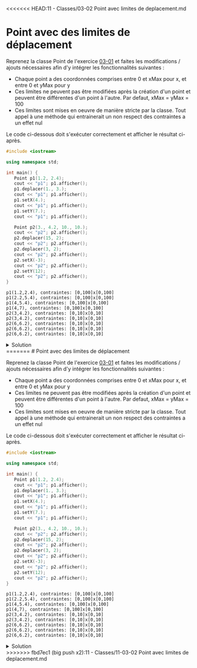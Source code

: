 <<<<<<< HEAD:11 - Classes/03-02 Point avec limites de deplacement.md
# Point avec des limites de déplacement

Reprenez la classe Point de l'exercice [03-01](03-01%20Point%20avec%20constructeurs.md) et faites les modifications / ajouts nécessaires afin d'y intégrer les fonctionnalités suivantes :

- Chaque point a des coordonnées comprises entre 0 et xMax pour x, et entre 0 et yMax pour y
- Ces limites ne peuvent pas être modifiées après la création d'un point et peuvent être différentes d'un point à l'autre. Par defaut, xMax = yMax = 100
- Ces limites sont mises en oeuvre de manière stricte par la classe. Tout appel à une méthode qui entrainerait un non respect des contraintes a un effet nul

Le code ci-dessous doit s'exécuter correctement et afficher le résultat ci-après.

~~~cpp
#include <iostream>

using namespace std;

int main() {
   Point p1(1.2, 2.4);
   cout << "p1"; p1.afficher();
   p1.deplacer(1., 3.);
   cout << "p1"; p1.afficher();
   p1.setX(4.);
   cout << "p1"; p1.afficher();
   p1.setY(7.);
   cout << "p1"; p1.afficher();

   Point p2(3., 4.2, 10., 10.);
   cout << "p2"; p2.afficher();
   p2.deplacer(15, 2);
   cout << "p2"; p2.afficher();
   p2.deplacer(3, 2);
   cout << "p2"; p2.afficher();
   p2.setX(-3);
   cout << "p2"; p2.afficher();
   p2.setY(12);
   cout << "p2"; p2.afficher();
}
~~~

~~~text
p1(1.2,2.4), contraintes: [0,100]x[0,100]
p1(2.2,5.4), contraintes: [0,100]x[0,100]
p1(4,5.4), contraintes: [0,100]x[0,100]
p1(4,7), contraintes: [0,100]x[0,100]
p2(3,4.2), contraintes: [0,10]x[0,10]
p2(3,4.2), contraintes: [0,10]x[0,10]
p2(6,6.2), contraintes: [0,10]x[0,10]
p2(6,6.2), contraintes: [0,10]x[0,10]
p2(6,6.2), contraintes: [0,10]x[0,10]
~~~

<details>
<summary>Solution</summary>

~~~cpp
#include <iostream>

using namespace std;

class Point {
public:
   // constructeurs
   Point();
   Point(double x, double y, double maxX = 100., double maxY = 100.);

   // fonctions membres
   void deplacer(double dx, double dy);
   void afficher() const;

   // modificateurs
   void setX(double x);
   void setY(double y);

private:
   double x, y;
   double maxX, maxY;  // pas besoin de const. L'absence de modificateurs suffit

   bool x_valide(double x) const;
   bool y_valide(double y) const;
};

// -----------------------------------------------------------------

int main() {
   Point p1(1.2, 2.4);
   cout << "p1"; p1.afficher();
   p1.deplacer(1., 3.);
   cout << "p1"; p1.afficher();
   p1.setX(4.);
   cout << "p1"; p1.afficher();
   p1.setY(7.);
   cout << "p1"; p1.afficher();

   Point p2(3., 4.2, 10., 10.);
   cout << "p2"; p2.afficher();
   p2.deplacer(15, 2);
   cout << "p2"; p2.afficher();
   p2.deplacer(3, 2);
   cout << "p2"; p2.afficher();
   p2.setX(-3);
   cout << "p2"; p2.afficher();
   p2.setY(12);
   cout << "p2"; p2.afficher();
}

// -----------------------------------------------------------------
Point::Point() : Point(0., 0.) {}

Point::Point(double x, double y, double maxX, double maxY) : x(x), y(y), maxX(max(x, maxX)), maxY(max(y, maxY)) {}

bool Point::x_valide(double x) const {
   return x >= 0 and x <= maxX;
}

bool Point::y_valide(double y) const {
   return y >= 0 and y <= maxY;
}

void Point::setX(double x){
   if (x_valide(x))
      this->x = x;
}

void Point::setY(double y){
   if (y_valide(y))
      this->y = y;
}

void Point::deplacer(double dx, double dy) {
   if (x_valide(x + dx) and y_valide(y + dy)) {
      x += dx;
      y += dy;
   }
}

void Point::afficher() const {
   cout << "(" << x << "," << y << ")" << ", contraintes: [0," << maxX << "]x[0," << maxY << "]\n";
}
// -----------------------------------------------------------------
~~~

</details>
=======
# Point avec des limites de déplacement

Reprenez la classe Point de l'exercice [03-01](11-03-01%20Point%20avec%20constructeurs.md) et faites les modifications / ajouts nécessaires afin d'y intégrer les fonctionnalités suivantes :

- Chaque point a des coordonnées comprises entre 0 et xMax pour x, et entre 0 et yMax pour y
- Ces limites ne peuvent pas être modifiées après la création d'un point et peuvent être différentes d'un point à l'autre. Par defaut, xMax = yMax = 100
- Ces limites sont mises en oeuvre de manière stricte par la classe. Tout appel à une méthode qui entrainerait un non respect des contraintes a un effet nul

Le code ci-dessous doit s'exécuter correctement et afficher le résultat ci-après.

~~~cpp
#include <iostream>

using namespace std;

int main() {
   Point p1(1.2, 2.4);
   cout << "p1"; p1.afficher();
   p1.deplacer(1., 3.);
   cout << "p1"; p1.afficher();
   p1.setX(4.);
   cout << "p1"; p1.afficher();
   p1.setY(7.);
   cout << "p1"; p1.afficher();

   Point p2(3., 4.2, 10., 10.);
   cout << "p2"; p2.afficher();
   p2.deplacer(15, 2);
   cout << "p2"; p2.afficher();
   p2.deplacer(3, 2);
   cout << "p2"; p2.afficher();
   p2.setX(-3);
   cout << "p2"; p2.afficher();
   p2.setY(12);
   cout << "p2"; p2.afficher();
}
~~~

~~~text
p1(1.2,2.4), contraintes: [0,100]x[0,100]
p1(2.2,5.4), contraintes: [0,100]x[0,100]
p1(4,5.4), contraintes: [0,100]x[0,100]
p1(4,7), contraintes: [0,100]x[0,100]
p2(3,4.2), contraintes: [0,10]x[0,10]
p2(3,4.2), contraintes: [0,10]x[0,10]
p2(6,6.2), contraintes: [0,10]x[0,10]
p2(6,6.2), contraintes: [0,10]x[0,10]
p2(6,6.2), contraintes: [0,10]x[0,10]
~~~

<details>
<summary>Solution</summary>

~~~cpp
#include <iostream>
#include <algorithm>

using namespace std;

class Point {
public:
   // constructeurs
   Point();
   Point(double x, double y, double maxX = 100., double maxY = 100.);

   // fonctions membres
   void deplacer(double dx, double dy);
   void afficher() const;

   // modificateurs
   void setX(double x);
   void setY(double y);

private:
   double x, y;
   double maxX, maxY;  // pas besoin de const. L'absence de modificateurs suffit

   bool x_valide(double x) const;
   bool y_valide(double y) const;
};

// -----------------------------------------------------------------

int main() {
   Point p1(1.2, 2.4);
   cout << "p1"; p1.afficher();
   p1.deplacer(1., 3.);
   cout << "p1"; p1.afficher();
   p1.setX(4.);
   cout << "p1"; p1.afficher();
   p1.setY(7.);
   cout << "p1"; p1.afficher();

   Point p2(3., 4.2, 10., 10.);
   cout << "p2"; p2.afficher();
   p2.deplacer(15, 2);
   cout << "p2"; p2.afficher();
   p2.deplacer(3, 2);
   cout << "p2"; p2.afficher();
   p2.setX(-3);
   cout << "p2"; p2.afficher();
   p2.setY(12);
   cout << "p2"; p2.afficher();
}

// -----------------------------------------------------------------
Point::Point() : Point(0., 0.) {}

Point::Point(double x, double y, double maxX, double maxY) : x(x), y(y), maxX(max(x, maxX)), maxY(max(y, maxY)) {}

bool Point::x_valide(double x) const {
   return x >= 0 and x <= maxX;
}

bool Point::y_valide(double y) const {
   return y >= 0 and y <= maxY;
}

void Point::setX(double x){
   if (x_valide(x))
      this->x = x;
}

void Point::setY(double y){
   if (y_valide(y))
      this->y = y;
}

void Point::deplacer(double dx, double dy) {
   if (x_valide(x + dx) and y_valide(y + dy)) {
      x += dx;
      y += dy;
   }
}

void Point::afficher() const {
   cout << "(" << x << "," << y << ")" << ", contraintes: [0," << maxX << "]x[0," << maxY << "]\n";
}
// -----------------------------------------------------------------
~~~

</details>
>>>>>>> fbd7ec1 (big push x2):11 - Classes/11-03-02 Point avec limites de deplacement.md
